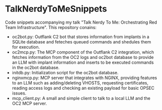 # TalkNerdyToMeSnippets

Code snippets accompanying my talk "Talk Nerdy To Me: Orchestrating Red Team Infrastructure". This repository conains:
* oc2bot.py: Outflank C2 bot that stores information from implants in a SQLite database and feteches queued commands and shedules them for execution.
* oc2mcp.py: The MCP component of the Outflank C2 integration, which fetches information from the OC2 logs and oc2bot database to provide an LLM with implant information and inserts to be executed commands in the oc2bot database.
* initdb.py: Initialization script for the oc2bot database.
* nginxmcp.py: MCP server that integrates with NGINX, providing features to an LLM such as adding/deleting VHOSTS, requesting certificates, reading access logs and checking an existing payload for basic OPSEC issues.
* mcp_client.py: A small and simple client to talk to a local LLM and the OC2 MCP server.

